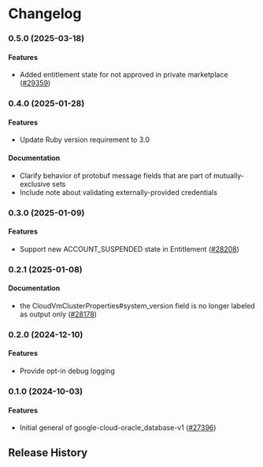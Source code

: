 # Changelog

### 0.5.0 (2025-03-18)

#### Features

* Added entitlement state for not approved in private marketplace ([#29359](https://github.com/googleapis/google-cloud-ruby/issues/29359)) 

### 0.4.0 (2025-01-28)

#### Features

* Update Ruby version requirement to 3.0 
#### Documentation

* Clarify behavior of protobuf message fields that are part of mutually-exclusive sets 
* Include note about validating externally-provided credentials 

### 0.3.0 (2025-01-09)

#### Features

* Support new ACCOUNT_SUSPENDED state in Entitlement ([#28208](https://github.com/googleapis/google-cloud-ruby/issues/28208)) 

### 0.2.1 (2025-01-08)

#### Documentation

* the CloudVmClusterProperties#system_version field is no longer labeled as output only ([#28178](https://github.com/googleapis/google-cloud-ruby/issues/28178)) 

### 0.2.0 (2024-12-10)

#### Features

* Provide opt-in debug logging 

### 0.1.0 (2024-10-03)

#### Features

* Initial general of google-cloud-oracle_database-v1 ([#27396](https://github.com/googleapis/google-cloud-ruby/issues/27396)) 

## Release History
